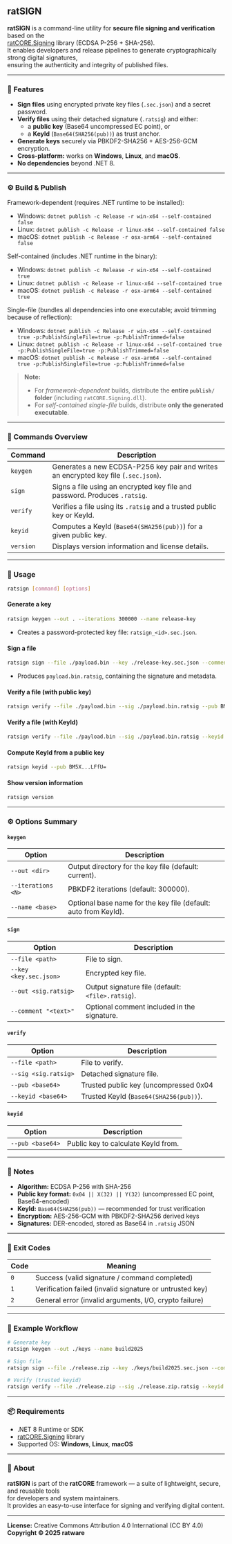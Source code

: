 ﻿## ratSIGN

**ratSIGN** is a command-line utility for **secure file signing and verification** based on the  
[ratCORE.Signing](https://github.com/ratware-official/ratCORE.Signing) library (ECDSA P-256 + SHA-256).  
It enables developers and release pipelines to generate cryptographically strong digital signatures,  
ensuring the authenticity and integrity of published files.

---

### 🚀 Features

- **Sign files** using encrypted private key files (`.sec.json`) and a secret password.  
- **Verify files** using their detached signature (`.ratsig`) and either:
  - a **public key** (Base64 uncompressed EC point), or  
  - a **KeyId** (`Base64(SHA256(pub))`) as trust anchor.  
- **Generate keys** securely via PBKDF2-SHA256 + AES-256-GCM encryption.  
- **Cross-platform:** works on **Windows**, **Linux**, and **macOS**.  
- **No dependencies** beyond .NET 8.

---

### ⚙️ Build & Publish

Framework-dependent (requires .NET runtime to be installed):
- Windows: `dotnet publish -c Release -r win-x64 --self-contained false`
- Linux:   `dotnet publish -c Release -r linux-x64 --self-contained false`
- macOS:   `dotnet publish -c Release -r osx-arm64 --self-contained false`

Self-contained (includes .NET runtime in the binary):
- Windows: `dotnet publish -c Release -r win-x64 --self-contained true`
- Linux:   `dotnet publish -c Release -r linux-x64 --self-contained true`
- macOS:   `dotnet publish -c Release -r osx-arm64 --self-contained true`

Single-file (bundles all dependencies into one executable; avoid trimming because of reflection):
- Windows: `dotnet publish -c Release -r win-x64 --self-contained true -p:PublishSingleFile=true -p:PublishTrimmed=false`
- Linux:   `dotnet publish -c Release -r linux-x64 --self-contained true -p:PublishSingleFile=true -p:PublishTrimmed=false`
- macOS:   `dotnet publish -c Release -r osx-arm64 --self-contained true -p:PublishSingleFile=true -p:PublishTrimmed=false`

> **Note:**  
> - For *framework-dependent* builds, distribute the **entire `publish/` folder** (including `ratCORE.Signing.dll`).  
> - For *self-contained single-file* builds, distribute **only the generated executable**.

---

### 🧩 Commands Overview

| Command | Description |
|----------|-------------|
| `keygen` | Generates a new ECDSA-P256 key pair and writes an encrypted key file (`.sec.json`). |
| `sign` | Signs a file using an encrypted key file and password. Produces `.ratsig`. |
| `verify` | Verifies a file using its `.ratsig` and a trusted public key or KeyId. |
| `keyid` | Computes a KeyId (`Base64(SHA256(pub))`) for a given public key. |
| `version` | Displays version information and license details. |

---

### 🔐 Usage

```bash
ratsign [command] [options]
```

#### Generate a key
```bash
ratsign keygen --out . --iterations 300000 --name release-key
```
- Creates a password-protected key file: `ratsign_<id>.sec.json`.

#### Sign a file
```bash
ratsign sign --file ./payload.bin --key ./release-key.sec.json --comment "release:1"
```
- Produces `payload.bin.ratsig`, containing the signature and metadata.

#### Verify a file (with public key)
```bash
ratsign verify --file ./payload.bin --sig ./payload.bin.ratsig --pub BM5X...LFfU=
```

#### Verify a file (with KeyId)
```bash
ratsign verify --file ./payload.bin --sig ./payload.bin.ratsig --keyid 8/zk...8LEs=
```

#### Compute KeyId from a public key
```bash
ratsign keyid --pub BM5X...LFfU=
```

#### Show version information
```bash
ratsign version
```

---

### ⚙️ Options Summary

#### `keygen`
| Option | Description |
|---------|-------------|
| `--out <dir>` | Output directory for the key file (default: current). |
| `--iterations <N>` | PBKDF2 iterations (default: 300000). |
| `--name <base>` | Optional base name for the key file (default: auto from KeyId). |

#### `sign`
| Option | Description |
|---------|-------------|
| `--file <path>` | File to sign. |
| `--key <key.sec.json>` | Encrypted key file. |
| `--out <sig.ratsig>` | Output signature file (default: `<file>.ratsig`). |
| `--comment "<text>"` | Optional comment included in the signature. |

#### `verify`
| Option | Description |
|---------|-------------|
| `--file <path>` | File to verify. |
| `--sig <sig.ratsig>` | Detached signature file. |
| `--pub <base64>` | Trusted public key (uncompressed 0x04||X||Y, Base64). |
| `--keyid <base64>` | Trusted KeyId (`Base64(SHA256(pub))`). |

#### `keyid`
| Option | Description |
|---------|-------------|
| `--pub <base64>` | Public key to calculate KeyId from. |

---

### 🧠 Notes

- **Algorithm:** ECDSA P-256 with SHA-256  
- **Public key format:** `0x04 || X(32) || Y(32)` (uncompressed EC point, Base64-encoded)  
- **KeyId:** `Base64(SHA256(pub))` — recommended for trust verification  
- **Encryption:** AES-256-GCM with PBKDF2-SHA256 derived keys  
- **Signatures:** DER-encoded, stored as Base64 in `.ratsig` JSON

---

### 🧱 Exit Codes

| Code | Meaning |
|------|----------|
| `0` | Success (valid signature / command completed) |
| `1` | Verification failed (invalid signature or untrusted key) |
| `2` | General error (invalid arguments, I/O, crypto failure) |

---

### 🧩 Example Workflow

```bash
# Generate key
ratsign keygen --out ./keys --name build2025

# Sign file
ratsign sign --file ./release.zip --key ./keys/build2025.sec.json --comment "release build 2025"

# Verify (trusted keyid)
ratsign verify --file ./release.zip --sig ./release.zip.ratsig --keyid 8/zk...8LEs=
```

---

### 📦 Requirements

- .NET 8 Runtime or SDK  
- [ratCORE.Signing](https://github.com/ratware-official/ratCORE.Signing) library  
- Supported OS: **Windows**, **Linux**, **macOS**  

---

### 🧩 About

**ratSIGN** is part of the **ratCORE** framework — a suite of lightweight, secure, and reusable tools  
for developers and system maintainers.  
It provides an easy-to-use interface for signing and verifying digital content.

---

**License:** Creative Commons Attribution 4.0 International (CC BY 4.0)  
**Copyright © 2025 ratware**
